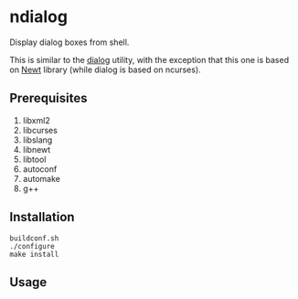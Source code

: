 ndialog
=======
Display dialog boxes from shell. 

This is similar to the [dialog][1] utility, with the exception that this one is based on [Newt][2] library (while dialog is based on ncurses).

Prerequisites
--------------
1. libxml2
2. libcurses
3. libslang
4. libnewt
5. libtool
6. autoconf
7. automake
8. g++

Installation
------------
```
buildconf.sh
./configure
make install
```

Usage
-----

[1]: http://en.wikipedia.org/wiki/Dialog_(software)
[2]: http://en.wikipedia.org/wiki/Newt_(programming_library)